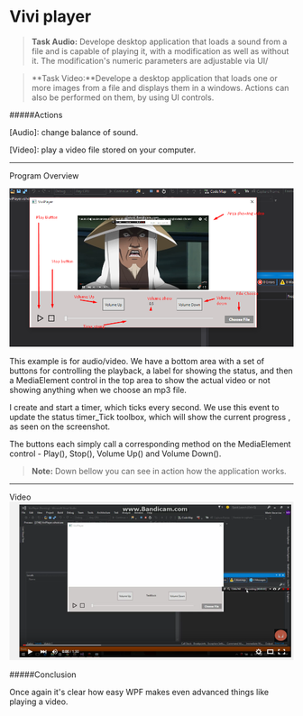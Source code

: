 Vivi player
===================

> **Task Audio:** Develope desktop application that loads a sound from a file and is capable of playing it, with a modification as well as without it. The modification's numeric parameters are adjustable via UI/

> **Task Video:**Develope a desktop application that loads one or more images from a file and displays them in a windows. Actions can also be performed on them, by using UI controls.

#####Actions

[Audio]: change balance of sound.

[Video]: play a video file stored on your computer.

-------------------

Program Overview

![screen1](https://raw.githubusercontent.com/NicoBarbaros/Viviplayer/master/Img/2.png)


This example is for audio/video. We have a bottom area with a set of buttons for controlling the playback, a label for showing the status, and then a MediaElement control in the top area to show the actual video or not showing anything when we choose an mp3 file.

I create and start a timer, which ticks every second. We use this event to update the status timer_Tick toolbox, which will show the current progress , as seen on the screenshot.

The buttons each simply call a corresponding method on the MediaElement control - Play(), Stop(), Volume Up() and Volume Down().

> **Note:** Down bellow you can see in action how the application works.
---------------------
Video
[![ScreenShot](https://raw.githubusercontent.com/NicoBarbaros/Viviplayer/master/Img/1.png)](https://www.youtube.com/watch?v=esbH8fboN3o&feature=youtu.be)

#####Conclusion
	
Once again it's clear how easy WPF makes even advanced things like playing a video.

